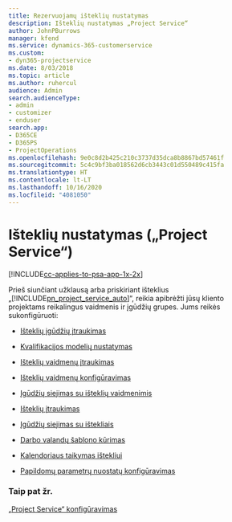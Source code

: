 ```yaml
---
title: Rezervuojamų išteklių nustatymas
description: Išteklių nustatymas „Project Service“
author: JohnPBurrows
manager: kfend
ms.service: dynamics-365-customerservice
ms.custom:
- dyn365-projectservice
ms.date: 8/03/2018
ms.topic: article
ms.author: ruhercul
audience: Admin
search.audienceType:
- admin
- customizer
- enduser
search.app:
- D365CE
- D365PS
- ProjectOperations
ms.openlocfilehash: 9e0c8d2b425c210c3737d35dca8b8867bd57461f
ms.sourcegitcommit: 5c4c9bf3ba018562d6cb3443c01d550489c415fa
ms.translationtype: HT
ms.contentlocale: lt-LT
ms.lasthandoff: 10/16/2020
ms.locfileid: "4081050"
---
```

# <a name="set-up-resources-project-service"></a>Išteklių nustatymas („Project Service“)

[!INCLUDE[cc-applies-to-psa-app-1x-2x](../includes/cc-applies-to-psa-app-1x-2x.md)]

Prieš siunčiant užklausą arba priskiriant išteklius „[!INCLUDE[pn_project_service_auto](../includes/pn-project-service-auto.md)]“, reikia apibrėžti jūsų kliento projektams reikalingus vaidmenis ir įgūdžių grupes. Jums reikės sukonfigūruoti:  
  
-   [Išteklių įgūdžių įtraukimas](../psa/add-resource-skills.md)  
  
-   [Kvalifikacijos modelių nustatymas](../psa/set-up-proficiency-models.md)  
  
-   [Išteklių vaidmenų įtraukimas](../psa/add-resource-roles.md)  
  
-   [Išteklių vaidmenų konfigūravimas](../psa/configure-resource-roles.md)  
  
-   [Įgūdžių siejimas su išteklių vaidmenimis](../psa/associate-skills-with-resource-roles.md)  
  
-   [Išteklių įtraukimas](../psa/add-resources.md)  
  
-   [Įgūdžių siejimas su ištekliais](../psa/associate-skills-with-resources.md)  
  
-   [Darbo valandų šablono kūrimas](../psa/create-work-hours-template.md)  
  
-   [Kalendoriaus taikymas ištekliui](../psa/apply-calendar-resource.md)  
  
-   [Papildomų parametrų nuostatų konfigūravimas](../psa/configure-additional-parameters-settings.md)  
  
### <a name="see-also"></a>Taip pat žr.  
 [„Project Service“ konfigūravimas](../psa/configure.md)
